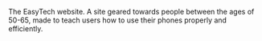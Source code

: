 The EasyTech website.
A site geared towards people between the ages of 50-65, made to teach users how to use their phones properly and efficiently.
